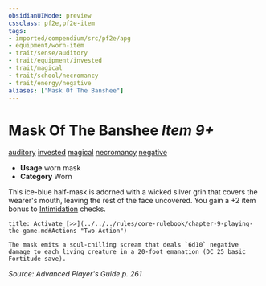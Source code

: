 ```yaml
---
obsidianUIMode: preview
cssclass: pf2e,pf2e-item
tags:
- imported/compendium/src/pf2e/apg
- equipment/worn-item
- trait/sense/auditory
- trait/equipment/invested
- trait/magical
- trait/school/necromancy
- trait/energy/negative
aliases: ["Mask Of The Banshee"]
---
```

# Mask Of The Banshee *Item 9+*  
[auditory](auditory.md)  [invested](invested.md)  [magical](magical.md)  [necromancy](necromancy.md)  [negative](negative.md)  

- **Usage** worn mask
- **Category** Worn

This ice-blue half-mask is adorned with a wicked silver grin that covers the wearer's mouth, leaving the rest of the face uncovered. You gain a +2 item bonus to [Intimidation](../../skills.md#Intimidation) checks.

```ad-embed-ability
title: Activate [>>](../../../rules/core-rulebook/chapter-9-playing-the-game.md#Actions "Two-Action")

The mask emits a soul-chilling scream that deals `6d10` negative damage to each living creature in a 20-foot emanation (DC 25 basic Fortitude save).
```

*Source: Advanced Player's Guide p. 261*
